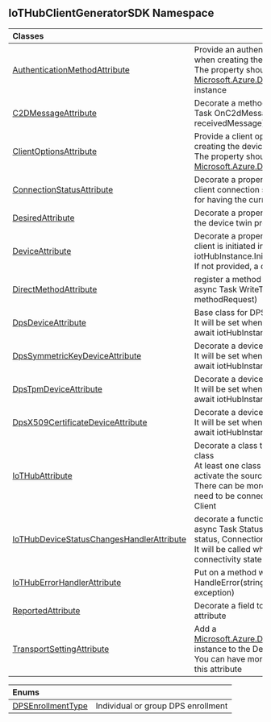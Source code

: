## IoTHubClientGeneratorSDK Namespace

| Classes | |
| :--- | :--- |
| [AuthenticationMethodAttribute](IoTHubClientGeneratorSDK.AuthenticationMethodAttribute.md 'IoTHubClientGeneratorSDK.AuthenticationMethodAttribute') | Provide an authentication method that is required when creating the device client<br/>The property should return an [Microsoft.Azure.Devices.Client.IAuthenticationMethod](https://docs.microsoft.com/en-us/dotnet/api/Microsoft.Azure.Devices.Client.IAuthenticationMethod 'Microsoft.Azure.Devices.Client.IAuthenticationMethod') instance |
| [C2DMessageAttribute](IoTHubClientGeneratorSDK.C2DMessageAttribute.md 'IoTHubClientGeneratorSDK.C2DMessageAttribute') | Decorate a method with a prototype: private async Task OnC2dMessageReceivedAsync(Message receivedMessage) |
| [ClientOptionsAttribute](IoTHubClientGeneratorSDK.ClientOptionsAttribute.md 'IoTHubClientGeneratorSDK.ClientOptionsAttribute') | Provide a client option instance that is used when creating the device client<br/>The property should return an [Microsoft.Azure.Devices.Client.ClientOptions](https://docs.microsoft.com/en-us/dotnet/api/Microsoft.Azure.Devices.Client.ClientOptions 'Microsoft.Azure.Devices.Client.ClientOptions') instance |
| [ConnectionStatusAttribute](IoTHubClientGeneratorSDK.ConnectionStatusAttribute.md 'IoTHubClientGeneratorSDK.ConnectionStatusAttribute') | Decorate a property that reflect the current device client connection status and the reason<br/>for having the current status. |
| [DesiredAttribute](IoTHubClientGeneratorSDK.DesiredAttribute.md 'IoTHubClientGeneratorSDK.DesiredAttribute') | Decorate a property to be automatically updated from the device twin properties |
| [DeviceAttribute](IoTHubClientGeneratorSDK.DeviceAttribute.md 'IoTHubClientGeneratorSDK.DeviceAttribute') | Decorate a property that will be set when the device client is initiated in: await iotHubInstance.InitIoTHubClientAsync();<br/>If not provided, a default Device property is created |
| [DirectMethodAttribute](IoTHubClientGeneratorSDK.DirectMethodAttribute.md 'IoTHubClientGeneratorSDK.DirectMethodAttribute') | register a method with a prototype such as: private async Task<MethodResponse> WriteToConsoleAsync(MethodRequest methodRequest) |
| [DpsDeviceAttribute](IoTHubClientGeneratorSDK.DpsDeviceAttribute.md 'IoTHubClientGeneratorSDK.DpsDeviceAttribute') | Base class for DPS based device creation<br/>It will be set when the device client is initiated in: await iotHubInstance.InitIoTHubClientAsync(); |
| [DpsSymmetricKeyDeviceAttribute](IoTHubClientGeneratorSDK.DpsSymmetricKeyDeviceAttribute.md 'IoTHubClientGeneratorSDK.DpsSymmetricKeyDeviceAttribute') | Decorate a device client property with DPS settings.<br/>It will be set when the device client is initiated in: await iotHubInstance.InitIoTHubClientAsync(); |
| [DpsTpmDeviceAttribute](IoTHubClientGeneratorSDK.DpsTpmDeviceAttribute.md 'IoTHubClientGeneratorSDK.DpsTpmDeviceAttribute') | Decorate a device client property with DPS settings.<br/>It will be set when the device client is initiated in: await iotHubInstance.InitIoTHubClientAsync(); |
| [DpsX509CertificateDeviceAttribute](IoTHubClientGeneratorSDK.DpsX509CertificateDeviceAttribute.md 'IoTHubClientGeneratorSDK.DpsX509CertificateDeviceAttribute') | Decorate a device client property with DPS settings.<br/>It will be set when the device client is initiated in: await iotHubInstance.InitIoTHubClientAsync(); |
| [IoTHubAttribute](IoTHubClientGeneratorSDK.IoTHubAttribute.md 'IoTHubClientGeneratorSDK.IoTHubAttribute') | Decorate a class to serves as an IoTHub management class<br/>At least one class must be decorated as IoTHub to activate the source code generation.<br/>There can be more then one IoTHub class in case we need to be connected with more than one Device Client |
| [IoTHubDeviceStatusChangesHandlerAttribute](IoTHubClientGeneratorSDK.IoTHubDeviceStatusChangesHandlerAttribute.md 'IoTHubClientGeneratorSDK.IoTHubDeviceStatusChangesHandlerAttribute') | decorate a function with a prototype such as: private async Task StatusChangesHandler(ConnectionStatus status, ConnectionStatusChangeReason reason)<br/>It will be called whenever there is a change in the connectivity state of the device client |
| [IoTHubErrorHandlerAttribute](IoTHubClientGeneratorSDK.IoTHubErrorHandlerAttribute.md 'IoTHubClientGeneratorSDK.IoTHubErrorHandlerAttribute') | Put on a method with the prototype: void HandleError(string message, System.Exception exception) |
| [ReportedAttribute](IoTHubClientGeneratorSDK.ReportedAttribute.md 'IoTHubClientGeneratorSDK.ReportedAttribute') | Decorate a field to generate device twin reported attribute |
| [TransportSettingAttribute](IoTHubClientGeneratorSDK.TransportSettingAttribute.md 'IoTHubClientGeneratorSDK.TransportSettingAttribute') | Add a [Microsoft.Azure.Devices.Client.ITransportSettings](https://docs.microsoft.com/en-us/dotnet/api/Microsoft.Azure.Devices.Client.ITransportSettings 'Microsoft.Azure.Devices.Client.ITransportSettings') instance to the Device Client creation<br/>You can have more than one property decorated with this attribute |

| Enums | |
| :--- | :--- |
| [DPSEnrollmentType](IoTHubClientGeneratorSDK.DPSEnrollmentType.md 'IoTHubClientGeneratorSDK.DPSEnrollmentType') | Individual or group DPS enrollment |

